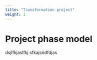```yaml
---
title: "Transformation project"
weight: 1
---
```


# Project phase model

dsjlfkjaslfkj
sfkajsödfdjas